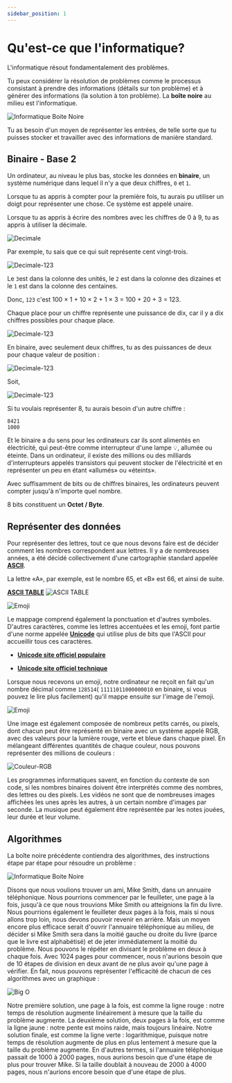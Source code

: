 ```yaml
---
sidebar_position: 1
---
```


# Qu'est-ce que l'informatique?

L'informatique résout fondamentalement des problèmes.

Tu peux considérer la résolution de problèmes comme le processus consistant à prendre des informations (détails sur ton problème) et à générer des informations (la solution à ton problème). La **boîte noire** au milieu est l'informatique.

![Informatique Boite Noire](/img/svg/ananas-computer.svg)

Tu as besoin d'un moyen de représenter les entrées, de telle sorte que tu puisses stocker et travailler avec des informations de manière standard.

## Binaire -  Base 2

Un ordinateur, au niveau le plus bas, stocke les données en **binaire**, un système numérique dans lequel il n'y a que deux chiffres, `0` et `1`.

Lorsque tu as appris à compter pour la première fois, tu aurais pu utiliser un doigt pour représenter une chose. Ce système est appelé unaire.

Lorsque tu as appris à écrire des nombres avec les chiffres de 0 à 9, tu as appris à utiliser la décimale.

![Decimale](/img/svg/number.svg)

Par exemple, tu sais que ce qui suit représente cent vingt-trois.

![Decimale-123](/img/svg/number2.svg)

Le `3`est dans la colonne des unités, le `2` est dans la colonne des dizaines et le `1` est dans la colonne des centaines.

Donc, `123` c'est 100 × 1 + 10 × 2 + 1 × 3 = 100 + 20 + 3 = 123.

Chaque place pour un chiffre représente une puissance de dix, car il y a dix chiffres possibles pour chaque place.

![Decimale-123](/img/svg/exposant_dix.svg)

En binaire, avec seulement deux chiffres, tu as des puissances de deux pour chaque valeur de position :

![Decimale-123](/img/svg/exposant_deux.svg)

Soit,

![Decimale-123](/img/svg/exposant_deux_2.svg)

Si tu voulais représenter 8, tu aurais besoin d'un autre chiffre :

```
8421
1000
```
Et le binaire a du sens pour les ordinateurs car ils sont alimentés en électricité, qui peut-être comme interrupteur d'une lampe 💡, allumée ou éteinte. Dans un ordinateur, il existe des millions ou des milliards d'interrupteurs appelés transistors qui peuvent stocker de l'électricité et en représenter un peu en étant «allumés» ou «éteints».

Avec suffisamment de bits ou de chiffres binaires, les ordinateurs peuvent compter jusqu'à n'importe quel nombre.

8 bits constituent un **Octet / Byte**.

## Représenter des données

Pour représenter des lettres, tout ce que nous devons faire est de décider comment les nombres correspondent aux lettres. Il y a de nombreuses années, a été décidé collectivement d'une cartographie standard appelée [**ASCII**](https://en.wikipedia.org/wiki/ASCII). 

La lettre «A», par exemple, est le nombre 65, et «B» est 66, et ainsi de suite.

**[ASCII TABLE](https://www.asciichart.com)**
![ASCII TABLE](/img/tutorial/ascii-table.png)

![Emoji](/img/svg/alpha.svg)

Le mappage comprend également la ponctuation et d'autres symboles. D'autres caractères, comme les lettres accentuées et les emoji, font partie d'une norme appelée **[Unicode](https://en.wikipedia.org/wiki/Unicode)** qui utilise plus de bits que l'ASCII pour accueillir tous ces caractères.

* **[Unicode site officiel populaire](https://home.unicode.org)**

* **[Unicode site officiel technique](https://www.unicode.org/main.html)**

Lorsque nous recevons un emoji, notre ordinateur ne reçoit en fait qu'un nombre décimal comme `128514`( `11111011000000010` en binaire, si vous pouvez le lire plus facilement) qu'il mappe ensuite sur l'image de l'emoji.

![Emoji](/img/svg/emoji.svg)

Une image est également composée de nombreux petits carrés, ou pixels, dont chacun peut être représenté en binaire avec un système appelé RGB, avec des valeurs pour la lumière rouge, verte et bleue dans chaque pixel. En mélangeant différentes quantités de chaque couleur, nous pouvons représenter des millions de couleurs :

![Couleur-RGB](/img/svg/ananas-color.svg)

Les programmes informatiques savent, en fonction du contexte de son code, si les nombres binaires doivent être interprétés comme des nombres, des lettres ou des pixels.
Les vidéos ne sont que de nombreuses images affichées les unes après les autres, à un certain nombre d'images par seconde. La musique peut également être représentée par les notes jouées, leur durée et leur volume.

## Algorithmes

La boîte noire précédente contiendra des algorithmes, des instructions étape par étape pour résoudre un problème :

![Informatique Boite Noire](/img/svg/ananas-algo.svg)

Disons que nous voulions trouver un ami, Mike Smith, dans un annuaire téléphonique.
Nous pourrions commencer par le feuilleter, une page à la fois, jusqu'à ce que nous trouvions Mike Smith ou atteignions la fin du livre.
Nous pourrions également le feuilleter deux pages à la fois, mais si nous allons trop loin, nous devons pouvoir revenir en arrière.
Mais un moyen encore plus efficace serait d'ouvrir l'annuaire téléphonique au milieu, de décider si Mike Smith sera dans la moitié gauche ou droite du livre (parce que le livre est alphabétisé) et de jeter immédiatement la moitié du problème. Nous pouvons le répéter en divisant le problème en deux à chaque fois. Avec 1024 pages pour commencer, nous n'aurions besoin que de 10 étapes de division en deux avant de ne plus avoir qu'une page à vérifier.
En fait, nous pouvons représenter l'efficacité de chacun de ces algorithmes avec un graphique :

![Big O](/img/svg/ananas-algo2.svg)

Notre première solution, une page à la fois, est comme la ligne rouge : notre temps de résolution augmente linéairement à mesure que la taille du problème augmente.
La deuxième solution, deux pages à la fois, est comme la ligne jaune : notre pente est moins raide, mais toujours linéaire.
Notre solution finale, est comme la ligne verte : logarithmique, puisque notre temps de résolution augmente de plus en plus lentement à mesure que la taille du problème augmente. En d'autres termes, si l'annuaire téléphonique passait de 1000 à 2000 pages, nous aurions besoin que d'une étape de plus pour trouver Mike. Si la taille doublait à nouveau de 2000 à 4000 pages, nous n'aurions encore besoin que d'une étape de plus.